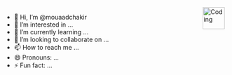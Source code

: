 <!--<img src="https://camo.githubusercontent.com/80eade9903c3624e41311912bcbc5043d58aa846b11cb1d3e9176f68a6f64c11/68747470733a2f2f6d69722d73332d63646e2d63662e626568616e63652e6e65742f70726f6a6563745f6d6f64756c65732f66732f35346236633036383039373539392e356235306263613437366239622e676966" alt="MasterHead" data-canonical-src="https://mir-s3-cdn-cf.behance.net/project_modules/fs/54b6c068097599.5b50bca476b9b.gif" style="max-width: 100%; display: inline-block;" data-target="animated-image.originalImage">-->

<img align="right" alt="Coding" src="https://camo.githubusercontent.com/130ffc354b6ee3c8c9e506276e598bf4e19ea7950df203dacf6aeee4fc543a50/68747470733a2f2f616e616c7974696373696e6469616d61672e636f6d2f77702d636f6e74656e742f75706c6f6164732f323031382f31322f646576656c6f7065722d6472696262626c652e676966" data-canonical-src="https://analyticsindiamag.com/wp-content/uploads/2018/12/developer-dribbble.gif" style="max-width: 100%; display: inline-block;" data-target="animated-image.originalImage" width="50px">

- 👋 Hi, I’m @mouaadchakir
- 👀 I’m interested in ...
- 🌱 I’m currently learning ...
- 💞️ I’m looking to collaborate on ...
- 📫 How to reach me ...
- 😄 Pronouns: ...
- ⚡ Fun fact: ...

<!--- -- 
mouaadchakir/mouaadchakir is a ✨ special ✨ repository because its `README.md` (this file) appears on your GitHub profile.
You can click the Preview link to take a look at your changes.
--->
